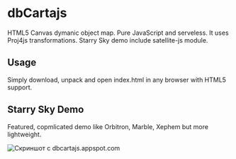 dbCartajs
=========

HTML5 Canvas dymanic object map. Pure JavaScript and serveless.
It uses Proj4js transformations.  Starry Sky demo include satellite-js module.

## Usage

Simply download, unpack and open index.html in any browser with HTML5 support.

## Starry Sky Demo

Featured, copmlicated demo like Orbitron, Marble, Xephem but more lightweight.

![Скриншот с dbcartajs.appspot.com](http://dbcarta.googlecode.com/svn/wiki/img/demo-250.gif "dbcartajs")
